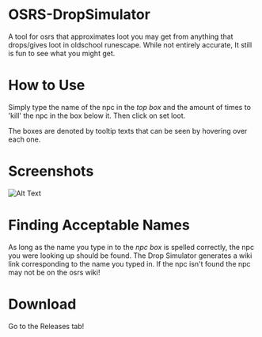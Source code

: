 # OSRS-DropSimulator
A tool for osrs that approximates loot you may get from anything that drops/gives loot in oldschool runescape.
While not entirely accurate, It still is fun to see what you might get.
# How to Use
Simply type the name of the npc in the *top box* and the amount of times to 'kill' the npc in the box below it.
Then click on set loot.

The boxes are denoted by tooltip texts that can be seen by hovering over each one.

# Screenshots
![Alt Text](http://i.imgur.com/2dkfwlu.png "Screenshot")

# Finding Acceptable Names
As long as the name you type in to the *npc box* is spelled correctly, the npc you were looking up should be found. The Drop Simulator generates a wiki link corresponding to the name you typed in. If the npc isn't found the npc may not be on the osrs wiki!

# Download
Go to the Releases tab!
